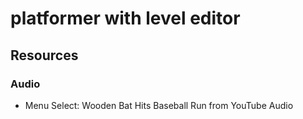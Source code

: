 # platformer with level editor

## Resources

### Audio

- Menu Select: Wooden Bat Hits Baseball Run from YouTube Audio
